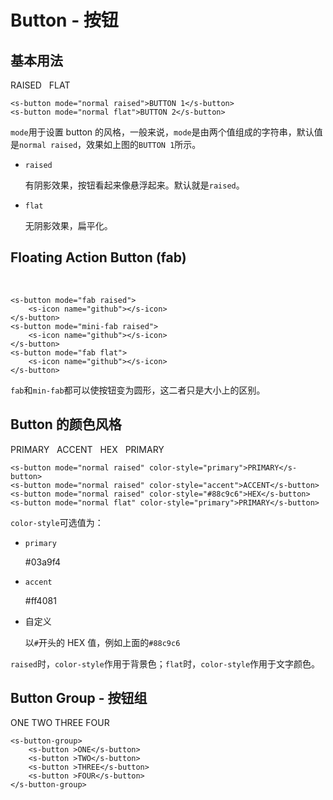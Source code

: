 # Button - 按钮
## 基本用法

<div class="demo">
    <s-button mode="normal raised">RAISED</s-button>
    &nbsp;
    <s-button mode="normal flat">FLAT</s-button>
</div>

```
<s-button mode="normal raised">BUTTON 1</s-button>
<s-button mode="normal flat">BUTTON 2</s-button>
```

`mode`用于设置 button 的风格，一般来说，`mode`是由两个值组成的字符串，默认值是`normal raised`，效果如上图的`BUTTON 1`所示。

- `raised`
  
  有阴影效果，按钮看起来像悬浮起来。默认就是`raised`。

- `flat`

  无阴影效果，扁平化。 

## Floating Action Button (fab)

<div class="demo">
    <s-button mode="fab raised">
        <s-icon name="github"></s-icon>
    </s-button>
    &nbsp;
    <s-button mode="mini-fab raised">
        <s-icon name="github"></s-icon>
    </s-button>
    <s-button mode="fab flat">
        <s-icon name="github"></s-icon>
    </s-button>
</div>

```
<s-button mode="fab raised">
    <s-icon name="github"></s-icon>
</s-button>
<s-button mode="mini-fab raised">
    <s-icon name="github"></s-icon>
</s-button>
<s-button mode="fab flat">
    <s-icon name="github"></s-icon>
</s-button>
```

`fab`和`min-fab`都可以使按钮变为圆形，这二者只是大小上的区别。

## Button 的颜色风格

<div class="demo">
    <s-button mode="normal raised" color-style="primary">PRIMARY</s-button>
    &nbsp;
    <s-button mode="normal raised" color-style="accent">ACCENT</s-button>
    &nbsp;
    <s-button mode="normal raised" color-style="#88c9c6">HEX</s-button>
    &nbsp;
    <s-button mode="normal flat" color-style="primary">PRIMARY</s-button>
</div>

```
<s-button mode="normal raised" color-style="primary">PRIMARY</s-button>
<s-button mode="normal raised" color-style="accent">ACCENT</s-button>
<s-button mode="normal raised" color-style="#88c9c6">HEX</s-button>
<s-button mode="normal flat" color-style="primary">PRIMARY</s-button>
```

`color-style`可选值为：

- `primary`

  #03a9f4

- `accent`

  #ff4081

- 自定义

  以`#`开头的 HEX 值，例如上面的`#88c9c6`

`raised`时，`color-style`作用于背景色；`flat`时，`color-style`作用于文字颜色。

## Button Group - 按钮组

<div class="demo">
    <s-button-group>
        <s-button >ONE</s-button>
        <s-button >TWO</s-button>
        <s-button >THREE</s-button>
        <s-button >FOUR</s-button>
    </s-button-group>
</div>

```
<s-button-group>
    <s-button >ONE</s-button>
    <s-button >TWO</s-button>
    <s-button >THREE</s-button>
    <s-button >FOUR</s-button>
</s-button-group>
```
  

  


